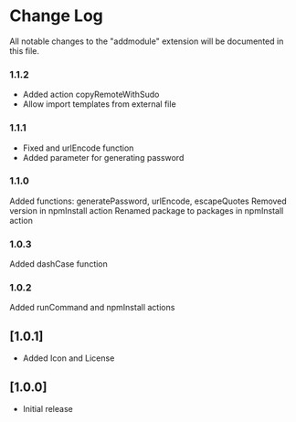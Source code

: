 # Change Log

All notable changes to the "addmodule" extension will be documented in this file.

### 1.1.2
- Added action copyRemoteWithSudo
- Allow import templates from external file

### 1.1.1
- Fixed and urlEncode function
- Added parameter for generating password


### 1.1.0
Added functions: generatePassword, urlEncode, escapeQuotes
Removed version in npmInstall action
Renamed package to packages in npmInstall action

### 1.0.3
Added dashCase function


### 1.0.2
Added runCommand and npmInstall actions

## [1.0.1]
- Added Icon and License

## [1.0.0]
- Initial release